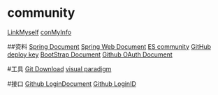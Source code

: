 # community
[LinkMyself](http://localhost:8887/callback)
[conMyInfo](https://github.com/settings/applications/1163208)

##资料
[Spring Document](https://spring.io/guides)
[Spring Web Document](https://spring.io/guides/gs/serving-web-content/)
[ES community](https://elasticsearch.cn/explore)
[GitHub deploy key](https://developer.github.com/v3/guides/managing-deploy-keys/#deploy-keys)
[BootStrap Document](https://v3.bootcss.com/getting-started/)
[Github OAuth Document](https://developer.github.com/apps/building-oauth-apps/creating-an-oauth-app/)

#工具
[Git Download](https://git-scm.com/downloads)
[visual paradigm](https://www.visual-paradigm.com/cn/tour/)


#接口
[Github LoginDocument](https://developer.github.com/apps/building-oauth-apps/authorizing-oauth-apps/)
[Github LoginID](https://github.com/settings/applications/1163208)



